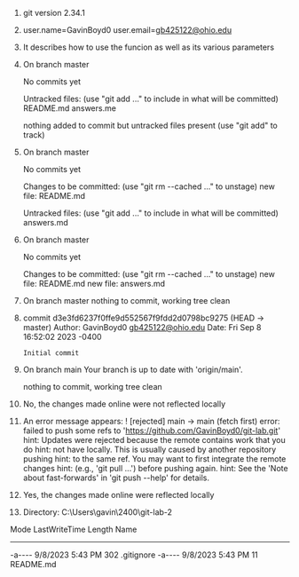 1. git version 2.34.1
2. user.name=GavinBoyd0
   user.email=gb425122@ohio.edu
3. It describes how to use the funcion as well as its various parameters
4. On branch master
   
   No commits yet
   
   Untracked files:
     (use "git add <file>..." to include in what will be committed)
           README.md
           answers.me
   
   nothing added to commit but untracked files present (use "git add" to track)
5. On branch master
   
   No commits yet
   
   Changes to be committed:
     (use "git rm --cached <file>..." to unstage)
           new file:   README.md
   
   Untracked files:
     (use "git add <file>..." to include in what will be committed)
           answers.md
6. On branch master
   
   No commits yet
   
   Changes to be committed:
     (use "git rm --cached <file>..." to unstage)
           new file:   README.md
           new file:   answers.md
7. On branch master
   nothing to commit, working tree clean
8. commit d3e3fd6237f0ffe9d552567f9fdd2d0798bc9275 (HEAD -> master)
   Author: GavinBoyd0 <gb425122@ohio.edu>
   Date:   Fri Sep 8 16:52:02 2023 -0400
   
       Initial commit
9. On branch main
   Your branch is up to date with 'origin/main'.
   
   nothing to commit, working tree clean
10. No, the changes made online were not reflected locally
11. An error message appears:
! [rejected]        main -> main (fetch first)
error: failed to push some refs to 'https://github.com/GavinBoyd0/git-lab.git'
hint: Updates were rejected because the remote contains work that you do
hint: not have locally. This is usually caused by another repository pushing
hint: to the same ref. You may want to first integrate the remote changes
hint: (e.g., 'git pull ...') before pushing again.
hint: See the 'Note about fast-forwards' in 'git push --help' for details.
12. Yes, the changes made online were reflected locally
13. Directory: C:\Users\gavin\2400\git-lab-2
   
   Mode                 LastWriteTime         Length Name
   ----                 -------------         ------ ----
   -a----          9/8/2023   5:43 PM            302 .gitignore
   -a----          9/8/2023   5:43 PM             11 README.md
